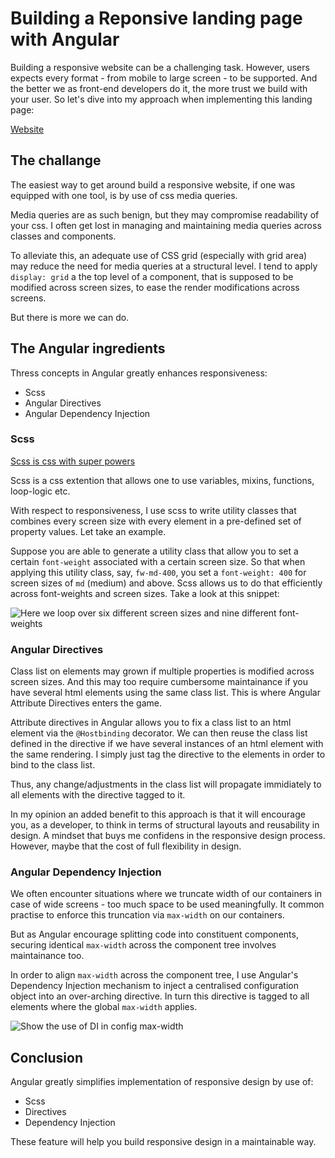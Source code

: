 # Building a Reponsive landing page with Angular

Building a responsive website can be a challenging task. However, users expects every format - from mobile to large screen - to be supported. And the better we as front-end developers do it, the more trust we build with your user. So let's dive into my approach when implementing this landing page:

[Website](https://atrib-landing-page.netlify.app)

## The challange

The easiest way to get around build a responsive website, if one was equipped with one tool, is by use of css media queries.

Media queries are as such benign, but they may compromise readability of your css. I often get lost in managing and maintaining media queries across classes and components.

To alleviate this, an adequate use of CSS grid (especially with grid area) may reduce the need for media queries at a structural level. I tend to apply `display: grid` a the top level of a component, that is supposed to be modified across screen sizes, to ease the render modifications across screens.

But there is more we can do.

## The Angular ingredients

Thress concepts in Angular greatly enhances responsiveness:

- Scss
- Angular Directives
- Angular Dependency Injection

### Scss

[Scss is css with super powers](https://sass-lang.com/)

Scss is a css extention that allows one to use variables, mixins, functions, loop-logic etc.

With respect to responsiveness, I use scss to write utility classes that combines every screen size with every element in a pre-defined set of property values. Let take an example.

Suppose you are able to generate a utility class that allow you to set a certain `font-weight` associated with a certain screen size. So that when applying this utility class, say, `fw-md-400`, you set a `font-weight: 400` for screen sizes of `md` (medium) and above. Scss allows us to do that efficiently across font-weights and screen sizes. Take a look at this snippet:

![Here we loop over six different screen sizes and nine different font-weights](https://atrib-landing-page.netlify.app/assets/readme/scss.png)

### Angular Directives

Class list on elements may grown if multiple properties is modified across screen sizes. And this may too require cumbersome maintainance if you have several html elements using the same class list. This is where Angular Attribute Directives enters the game.

Attribute directives in Angular allows you to fix a class list to an html element via the `@Hostbinding` decorator. We can then reuse the class list defined in the directive if we have several instances of an html element with the same rendering. I simply just tag the directive to the elements in order to bind to the class list.

Thus, any change/adjustments in the class list will propagate immidiately to all elements with the directive tagged to it.

In my opinion an added benefit to this approach is that it will encourage you, as a developer, to think in terms of structural layouts and reusability in design. A mindset that buys me confidens in the responsive design process. However, maybe that the cost of full flexibility in design.

### Angular Dependency Injection

We often encounter situations where we truncate width of our containers in case of wide screens - too much space to be used meaningfully. It common practise to enforce this truncation via `max-width` on our containers.

But as Angular encourage splitting code into constituent components, securing identical `max-width` across the component tree involves maintainance too.

In order to align `max-width` across the component tree, I use Angular's Dependency Injection mechanism to inject a centralised configuration object into an over-arching directive. In turn this directive is tagged to all elements where the global `max-width` applies.

![Show the use of DI in config max-width](https://atrib-landing-page.netlify.app/assets/readme/DI.png)

## Conclusion

Angular greatly simplifies implementation of responsive design by use of:

- Scss
- Directives
- Dependency Injection

These feature will help you build responsive design in a maintainable way.
